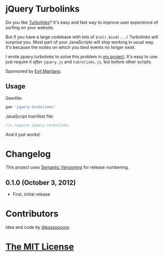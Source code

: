 # jQuery Turbolinks

Do you like [Turbolinks](https://github.com/rails/turbolinks)? It's easy and fast way to improve user experience of surfing on your website.

But if you have a large codebase with lots of `$(el).bind(...)` Turbolinks will surprise you. Most part of your JavaScripts will stop working in usual way. It's because the nodes on which you bind events no longer exist.

I wrote jquery.turbolinks to solve this problem in [my project](http://amplifr.com). It's easy to use: just require it *after* `jquery.js` and `tubrolinks.js`, but before other scripts.

Sponsored by [Evil Martians](http://evilmartians.com/).

## Usage

Gemfile:
``` js
gem 'jquery-turbolinks'
```

JavaScript manifest file:
``` js
//= require jquery.turbolinks
```

And it just works!

# Changelog

This project uses [Semantic Versioning](http://semver.org/) for release numbering.

## 0.1.0 (October 3, 2012)

* First, initial release

# Contributors

Idea and code by [@kossnocorp](http://koss.nocorp.me/).

# [The MIT License](https://github.com/kossnocorp/jquery.turbolinks/blob/master/LICENSE.md)

